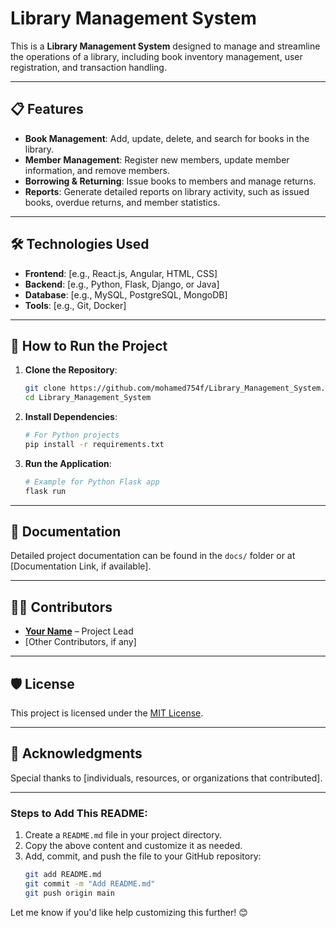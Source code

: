 # Library Management System

This is a **Library Management System** designed to manage and streamline the operations of a library, including book inventory management, user registration, and transaction handling.

---

## 📋 Features
- **Book Management**: Add, update, delete, and search for books in the library.
- **Member Management**: Register new members, update member information, and remove members.
- **Borrowing & Returning**: Issue books to members and manage returns.
- **Reports**: Generate detailed reports on library activity, such as issued books, overdue returns, and member statistics.

---

## 🛠️ Technologies Used
- **Frontend**: [e.g., React.js, Angular, HTML, CSS]
- **Backend**: [e.g., Python, Flask, Django, or Java]
- **Database**: [e.g., MySQL, PostgreSQL, MongoDB]
- **Tools**: [e.g., Git, Docker]

---

## 🚀 How to Run the Project
1. **Clone the Repository**:
    ```bash
    git clone https://github.com/mohamed754f/Library_Management_System.git
    cd Library_Management_System
    ```
2. **Install Dependencies**:
    ```bash
    # For Python projects
    pip install -r requirements.txt
    ```
3. **Run the Application**:
    ```bash
    # Example for Python Flask app
    flask run
    ```

---

## 📝 Documentation
Detailed project documentation can be found in the `docs/` folder or at [Documentation Link, if available].

---

## 🧑‍💻 Contributors
- **[Your Name](https://github.com/mohamed754f)** – Project Lead
- [Other Contributors, if any]

---

## 🛡️ License
This project is licensed under the [MIT License](LICENSE).

---

## 🌟 Acknowledgments
Special thanks to [individuals, resources, or organizations that contributed].

---

### Steps to Add This README:
1. Create a `README.md` file in your project directory.
2. Copy the above content and customize it as needed.
3. Add, commit, and push the file to your GitHub repository:
    ```bash
    git add README.md
    git commit -m "Add README.md"
    git push origin main
    ```

Let me know if you'd like help customizing this further! 😊
